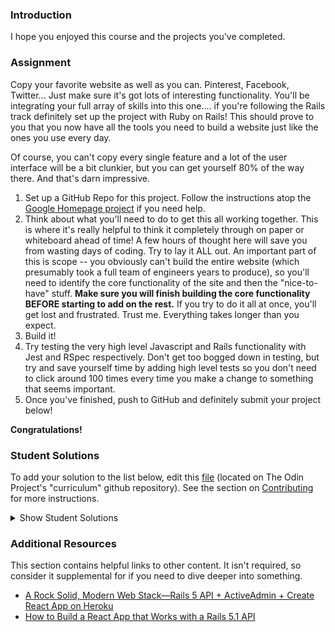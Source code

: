 ### Introduction
I hope you enjoyed this course and the projects you've completed.

### Assignment

<div class="lesson-content__panel" markdown="1">
Copy your favorite website as well as you can.  Pinterest, Facebook, Twitter... Just make sure it's got lots of interesting functionality.  You'll be integrating your full array of skills into this one.... if you're following the Rails track definitely set up the project with Ruby on Rails!  This should prove to you that you now have all the tools you need to build a website just like the ones you use every day.  

Of course, you can't copy every single feature and a lot of the user interface will be a bit clunkier, but you can get yourself 80% of the way there.  And that's darn impressive.

1. Set up a GitHub Repo for this project.  Follow the instructions atop the [Google Homepage project](/courses/web-development-101/lessons/html-css) if you need help.
1. Think about what you'll need to do to get this all working together.  This is where it's really helpful to think it completely through on paper or whiteboard ahead of time!  A few hours of thought here will save you from wasting days of coding.  Try to lay it ALL out.  An important part of this is scope -- you obviously can't build the entire website (which presumably took a full team of engineers years to produce), so you'll need to identify the core functionality of the site and then the "nice-to-have" stuff.  **Make sure you will finish building the core functionality BEFORE starting to add on the rest.** If you try to do it all at once, you'll get lost and frustrated.  Trust me.  Everything takes longer than you expect.
2. Build it!
2. Try testing the very high level Javascript and Rails functionality with Jest and RSpec respectively.  Don't get too bogged down in testing, but try and save yourself time by adding high level tests so you don't need to click around 100 times every time you make a change to something that seems important.
3. Once you've finished, push to GitHub and definitely submit your project below!
</div>

**Congratulations!**

### Student Solutions
To add your solution to the list below, edit this [file](https://github.com/TheOdinProject/curriculum/blob/master/javascript/finishing-up/project_final_js.md) (located on The Odin Project's "curriculum" github repository). See the section on [Contributing](http://github.com/TheOdinProject/curriculum/blob/master/contributing.md) for more instructions.

<details markdown="block">
  <summary> Show Student Solutions </summary>

* Add your solution below this line!
* [Juan Oxmar's Solution - Tweeter (Twitter Clone)](https://github.com/juanoxmar/tweeter) - [View in Browser](https://juanoxmar.github.io/tweeter/)
* [Rizwan's Solution - Pinterest Clone(Firebase Backend)](https://github.com/xRizwan/pinterest-clone) - [View in Browser](https://xrizwan.github.io/pinterest-clone/)
* [Sher's Solution - Breddit (Reddit Clone)](https://github.com/sher-s7/reddit-clone) - [View in Browser](https://reddit-clone-a7ea1.web.app/)
* [Julio's Solution - Letterboxd clone](https://github.com/julio22b/movie-app-frontend) - [View in Browser](https://letterboxd-film.herokuapp.com/)
* [Jdonahue135's Solution (NodeJS/Express Backend)](https://github.com/jdonahue135/odin-twitter) - [View in Browser](https://afternoon-fjord-78280.herokuapp.com/home)
* [jcbbb's Solution - Twitter Dooom](https://github.com/jcbbb/project-twitter) - [View in Browser](https://juraev.codes)
* nmac's Solution: [Frontend](https://github.com/nmacawile/rails-chat), [Backend](https://github.com/nmacawile/rails-chat-api) - [View in Browser](https://nmacawile.github.io/rails-chat)
* [Gregthepeg's Solution](https://github.com/gregthepeg4/instagram) - [View in Browser](https://insteadgram1.herokuapp.com/users/sign_in)
* [Brock McElroy's Solution](https://github.com/brxck/castaway) - [View in Browser](http://castaway.brockmcelroy.com)
* [Jack Wong's Solution](https://github.com/iamjackslayer/odin-chat) - [View in Browser](https://odin-chat.herokuapp.com)
* [Axel's Solution](https://github.com/afuh/pinstagram) - [View in Browser](https://pinstagram-app.herokuapp.com/)
* [Donald's Solution](https://github.com/donaldali/odinbook "Odinbook on GitHub") - [View in Browser](https://dna-odinbook.herokuapp.com/ "Odinbook on Heroku")
* [David Chapman's Solution](https://github.com/davidchappy/lesson-scheduler) - [View in Browser](http://lesson-scheduler.herokuapp.com/)
* [Areeba's Solution](https://github.com/ribaishtiaq/Chablie) - [View in Browser](https://chablie.herokuapp.com)
* [barrysweeney's Solution](https://github.com/barrysweeney/topify) - [View in Browser](https://clever-lamport-50d143.netlify.app/)
* [Kokozord's Solution - Reddit Clone](https://github.com/Kokozord/the-oddit-project) - [View in Browser](https://the-oddit-project.herokuapp.com/)
</details>

### Additional Resources
This section contains helpful links to other content. It isn't required, so consider it supplemental for if you need to dive deeper into something.

* [A Rock Solid, Modern Web Stack—Rails 5 API + ActiveAdmin + Create React App on Heroku](https://blog.heroku.com/a-rock-solid-modern-web-stack)
* [How to Build a React App that Works with a Rails 5.1 API](https://www.sitepoint.com/react-rails-5-1/)
